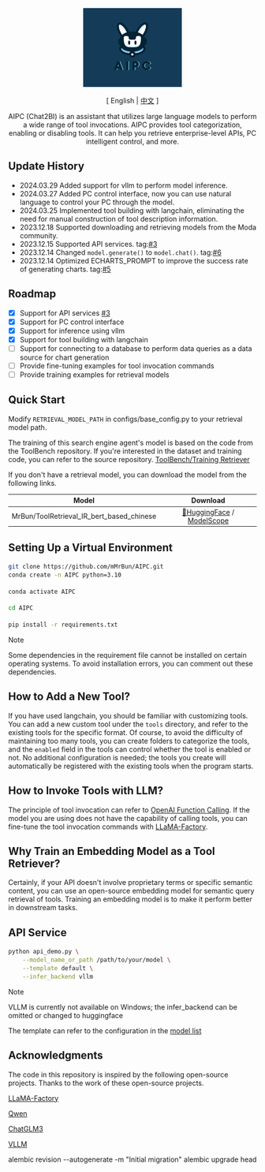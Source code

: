 <div align="center">

<img src="assets/aipc.png" alt="# AIPC" width="200px"/>

[ English | [中文](README_ZH.md) ]

AIPC (Chat2BI) is an assistant that utilizes large language models to perform a wide range of tool invocations. AIPC provides tool categorization, enabling or disabling tools. It can help you retrieve enterprise-level APIs, PC intelligent control, and more.
</div>



## Update History
- 2024.03.29 Added support for vllm to perform model inference.
- 2024.03.27 Added PC control interface, now you can use natural language to control your PC through the model.
- 2024.03.25 Implemented tool building with langchain, eliminating the need for manual construction of tool description information.
- 2023.12.18 Supported downloading and retrieving models from the Moda community.
- 2023.12.15 Supported API services. tag:[#3](https://github.com/mMrBun/Chat2BI/issues/3)
- 2023.12.14 Changed `model.generate()` to `model.chat()`. tag:[#6](https://github.com/mMrBun/Chat2BI/issues/6)
- 2023.12.14 Optimized ECHARTS_PROMPT to improve the success rate of generating charts. tag:[#5](https://github.com/mMrBun/Chat2BI/issues/5)


## Roadmap

- [x] Support for API services [#3](https://github.com/mMrBun/Chat2BI/issues/3)
- [x] Support for PC control interface 
- [x] Support for inference using vllm
- [x] Support for tool building with langchain
- [ ] Support for connecting to a database to perform data queries as a data source for chart generation
- [ ] Provide fine-tuning examples for tool invocation commands
- [ ] Provide training examples for retrieval models

## Quick Start
Modify `RETRIEVAL_MODEL_PATH` in configs/base_config.py to your retrieval model path.

The training of this search engine agent's model is based on the code from the ToolBench repository. If you're interested in the dataset and training code, you can refer to the source repository.
[ToolBench/Training Retriever](https://github.com/OpenBMB/ToolBench?tab=readme-ov-file#training-retriever)

If you don't have a retrieval model, you can download the model from the following links.

|      Model       |                                                              Download                                                              |
|:----------------:|:----------------------------------------------------------------------------------------------------------------------------------:|
|   MrBun/ToolRetrieval_IR_bert_based_chinese    |                          [🤗HuggingFace](https://huggingface.co/MrBun/ToolRetrieval_IR_bert_based_chinese)  / [ModelScope](https://modelscope.cn/models/mrsteamedbun/ToolRetrieval_IR_bert_based_chinese/summary)  |


## Setting Up a Virtual Environment
```bash
git clone https://github.com/mMrBun/AIPC.git
conda create -n AIPC python=3.10

conda activate AIPC

cd AIPC

pip install -r requirements.txt
```
> [!NOTE]
> 
> Some dependencies in the requirement file cannot be installed on certain operating systems. To avoid installation errors, you can comment out these dependencies.

## How to Add a New Tool?
If you have used langchain, you should be familiar with customizing tools. You can add a new custom tool under the `tools` directory, and refer to the existing tools for the specific format.
Of course, to avoid the difficulty of maintaining too many tools, you can create folders to categorize the tools, and the `enabled` field in the tools can control whether the tool is enabled or not. No additional configuration is needed; the tools you create will automatically be registered with the existing tools when the program starts.

## How to Invoke Tools with LLM?
The principle of tool invocation can refer to [OpenAI Function Calling](https://platform.openai.com/docs/guides/function-calling). If the model you are using does not have the capability of calling tools, you can fine-tune the tool invocation commands with [LLaMA-Factory](https://github.com/hiyouga/LLaMA-Factory).

## Why Train an Embedding Model as a Tool Retriever?
Certainly, if your API doesn't involve proprietary terms or specific semantic content, you can use an open-source embedding model for semantic query retrieval of tools. Training an embedding model is to make it perform better in downstream tasks.

## API Service

```bash
python api_demo.py \
    --model_name_or_path /path/to/your/model \
    --template default \
    --infer_backend vllm
```
> [!NOTE]
> 
> VLLM is currently not available on Windows; the infer_backend can be omitted or changed to huggingface
> 
> The template can refer to the configuration in the [model list](https://github.com/hiyouga/LLaMA-Factory?tab=readme-ov-file#supported-models)


## Acknowledgments
The code in this repository is inspired by the following open-source projects. Thanks to the work of these open-source projects.

[LLaMA-Factory](https://github.com/hiyouga/LLaMA-Factory)

[Qwen](https://github.com/QwenLM/Qwen)

[ChatGLM3](https://github.com/THUDM/ChatGLM3)

[VLLM](https://github.com/vllm-project/vllm)


alembic revision --autogenerate -m "Initial migration"
alembic upgrade head

